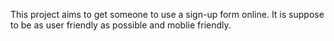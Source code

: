 This project aims to get someone to use a sign-up form online. 
It is suppose to be as user friendly as possible and moblie friendly.